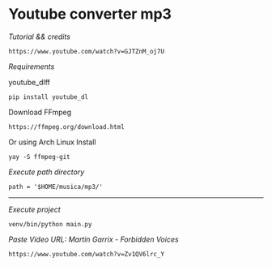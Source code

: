 # Youtube converter mp3

*Tutorial && credits*

`https://www.youtube.com/watch?v=GJTZnM_oj7U`

*Requirements*

youtube_dlff

`pip install youtube_dl`


Download FFmpeg

`https://ffmpeg.org/download.html`


Or using Arch Linux Install

`yay -S ffmpeg-git`



*Execute path directory*

`path = '$HOME/musica/mp3/'`

----

*Execute project*

`venv/bin/python main.py`


*Paste Video URL: Martin Garrix - Forbidden Voices*

` https://www.youtube.com/watch?v=Zv1QV6lrc_Y `

